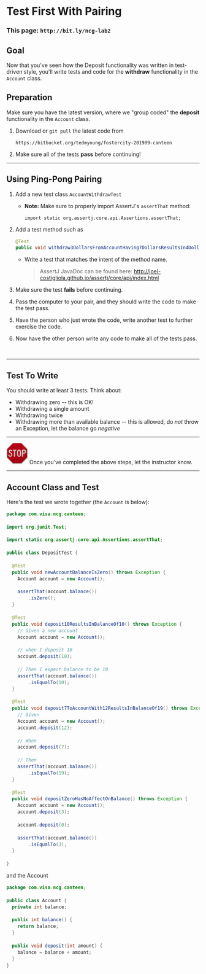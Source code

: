 # Test First With Pairing

### This page: `http://bit.ly/ncg-lab2`

## Goal

Now that you've seen how the Deposit functionality was written in test-driven style,
you'll write tests and code for the  **withdraw** functionality in the `Account` class.

## Preparation

Make sure you have the latest version, where we "group coded" the **deposit** functionality in the `Account` class.

1. Download or `git pull` the latest code from

   ```
   https://bitbucket.org/tedmyoung/fostercity-201909-canteen
   ```

1. Make sure all of the tests **pass** before continuing!

----

## Using Ping-Pong Pairing

1. Add a new test class `AccountWithdrawTest`

   * **Note:** Make sure to properly import AssertJ's `assertThat` method:
   
     ```
     import static org.assertj.core.api.Assertions.assertThat;
     ```

1. Add a test method such as
 
    ```java
    @Test
    public void withdraw3DollarsFromAccountHaving7DollarsResultsIn4DollarBalance() throws Exception
    ```
   
   * Write a test that matches the intent of the method name.
   
     > AssertJ JavaDoc can be found here: http://joel-costigliola.github.io/assertj/core/api/index.html

1. Make sure the test **fails** before continuing.

1. Pass the computer to your pair, and they should write the code to make the test pass.

1. Have the person who just wrote the code, write another test to further exercise the code.

1. Now have the other person write any code to make all of the tests pass.

<br/>

----

## Test To Write

You should write at least 3 tests. Think about:

* Withdrawing zero -- this is OK!
* Withdrawing a single amount
* Withdrawing twice
* Withdrawing more than available balance -- this is allowed, do *not* throw an Exception, let the balance go *negative*

----

<img src="stop-sign.jpg" width="56"/> Once you've completed the above steps, let the instructor know.

----

## Account Class and Test

Here's the test we wrote together (the `Account` is below):

```java
package com.visa.ncg.canteen;

import org.junit.Test;

import static org.assertj.core.api.Assertions.assertThat;

public class DepositTest {

  @Test
  public void newAccountBalanceIsZero() throws Exception {
    Account account = new Account();

    assertThat(account.balance())
        .isZero();
  }

  @Test
  public void deposit10ResultsInBalanceOf10() throws Exception {
    // Given a new account
    Account account = new Account();

    // when I deposit 10
    account.deposit(10);

    // Then I expect balance to be 10
    assertThat(account.balance())
        .isEqualTo(10);
  }

  @Test
  public void deposit7ToAccountWith12ResultsInBalanceOf19() throws Exception {
    // Given
    Account account = new Account();
    account.deposit(12);

    // When
    account.deposit(7);

    // Then
    assertThat(account.balance())
        .isEqualTo(19);
  }

  @Test
  public void depositZeroHasNoAffectOnBalance() throws Exception {
    Account account = new Account();
    account.deposit(3);

    account.deposit(0);

    assertThat(account.balance())
        .isEqualTo(3);
  }

}
```

and the Account

```java
package com.visa.ncg.canteen;

public class Account {
  private int balance;

  public int balance() {
    return balance;
  }

  public void deposit(int amount) {
    balance = balance + amount;
  }
}
```

